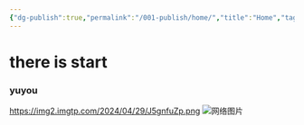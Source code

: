 ```yaml
---
{"dg-publish":true,"permalink":"/001-publish/home/","title":"Home","tags":["gardenEntry"]}
---
```


# there is start
### yuyou
 
https://img2.imgtp.com/2024/04/29/J5gnfuZp.png
 ![网络图片](-https://img2.imgtp.com/2024/04/29/J5gnfuZp.png "wallpaper")